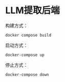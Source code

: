 # LLM提取后端
构建方式：
```docker
docker compose build
```
启动方式：
``` docker
docker-compose up
```
停止方式：
```docker
docker-compose down
```